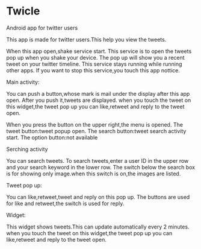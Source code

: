 # Twicle
Android app for twitter users

This app is made for twitter users.This help you view the tweets.

When this app open,shake service start.
This service is to open the tweets pop up when you shake your device.
The pop up will show you a recent tweet on your twitter timeline.
This service stays running while running other apps.
If you want to stop this service,you touch this app nottice.

Main activity:

You can push a button,whose mark is mail under the display after this app open.
After you push it,tweets are displayed.
when you touch the tweet on this widget,the tweet pop up you can like,retweet and reply to the tweet open.

When you press the button on the upper right,the menu is opened.
The tweet button:tweet popup open.
The search button:tweet search activity start.
The option button:not available

Serching activity

You can search tweets.
To search tweets,enter a user ID in the upper row and your search keyword in the lower row.
The switch below the search box is for showing only image.when this switch is on,the images are listed.

Tweet pop up:

You can like,retweet,tweet and reply on this pop up.
The buttons are used for like and retweet,the switch is used for reply.

Widget:

This widget shows tweets.This can update automatically every 2 minutes.
when you touch the tweet on this widget,the tweet pop up you can like,retweet and reply to the tweet open.
